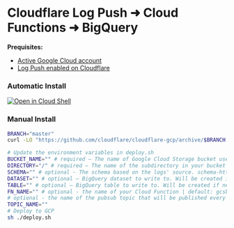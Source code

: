 # Cloudflare Log Push ➜ Cloud Functions ➜ BigQuery

**Prequisites:**

- [Active Google Cloud account](https://cloud.google.com/free)
- [Log Push enabled on Cloudflare](https://developers.cloudflare.com/logs/logpush/logpush-dashboard/)

### Automatic Install

[![Open in Cloud Shell](https://gstatic.com/cloudssh/images/open-btn.svg)](https://console.cloud.google.com/cloudshell/open?git_repo=https://github.com/cloudflare/cloudflare-gcp&tutorial=cloudshell.md&cloudshell_working_dir=logpush-to-bigquery&cloudshell_open_in_editor=deploy.sh)

### Manual Install

```bash
BRANCH="master"
curl -LO "https://github.com/cloudflare/cloudflare-gcp/archive/$BRANCH.zip" && unzip "$BRANCH".zip && cd cloudflare-gcp/logpush-to-biqquery
```

```bash
# Update the environment variables in deploy.sh
BUCKET_NAME="" # required – The name of Google Cloud Storage bucket used for Cloudflare Logpush logs.
DIRECTORY="/" # required – The name of the subdirectory in your bucket used for Cloudflare Logpush logs, # for example, "logs/".
SCHEMA="" # optional - The schema based on the logs' source. schema-http.json is the default. Spectrum users will want to change this to "schema-spectrum.json"
DATASET="" # optional – BigQuery dataset to write to. Will be created if necessary.
TABLE="" # optional – BigQuery table to write to. Will be created if necessary.
FN_NAME="" # optional - the name of your Cloud Function | default: gcsbq
# optional - the name of the pubsub topic that will be published every minute
TOPIC_NAME=""
# Deploy to GCP
sh ./deploy.sh
```
